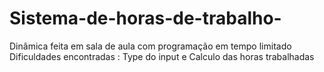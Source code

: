# Sistema-de-horas-de-trabalho-
Dinâmica feita em sala de aula com programação em tempo limitado
Dificuldades encontradas : Type do input e Calculo das horas trabalhadas 

